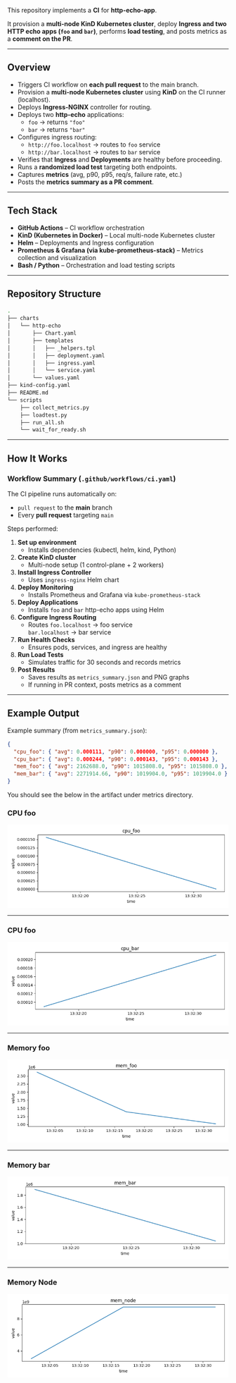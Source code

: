 This repository implements a **CI** for **http-echo-app**.

It provision a **multi-node KinD Kubernetes cluster**, deploy **Ingress and two HTTP echo apps (`foo` and `bar`)**, performs **load testing**, and posts metrics as a **comment on the PR**.

---

## Overview

- Triggers CI workflow on **each pull request** to the main branch.
- Provision a **multi-node Kubernetes cluster** using **KinD** on the CI runner (localhost).
- Deploys **Ingress-NGINX** controller for routing.
- Deploys two **http-echo** applications:
  - `foo` → returns `"foo"`
  - `bar` → returns `"bar"`
- Configures ingress routing:
  - `http://foo.localhost` → routes to `foo` service
  - `http://bar.localhost` → routes to `bar` service
- Verifies that **Ingress** and **Deployments** are healthy before proceeding.
- Runs a **randomized load test** targeting both endpoints.
- Captures **metrics** (avg, p90, p95, req/s, failure rate, etc.)
- Posts the **metrics summary as a PR comment**.

---

## Tech Stack

- **GitHub Actions** – CI workflow orchestration  
- **KinD (Kubernetes in Docker)** – Local multi-node Kubernetes cluster  
- **Helm** – Deployments and Ingress configuration  
- **Prometheus & Grafana (via kube-prometheus-stack)** – Metrics collection and visualization  
- **Bash / Python** – Orchestration and load testing scripts  

---

## Repository Structure

```bash
.
├── charts
│   └── http-echo
│       ├── Chart.yaml
│       ├── templates
│       │   ├── _helpers.tpl
│       │   ├── deployment.yaml
│       │   ├── ingress.yaml
│       │   └── service.yaml
│       └── values.yaml
├── kind-config.yaml
├── README.md
└── scripts
    ├── collect_metrics.py
    ├── loadtest.py
    ├── run_all.sh
    └── wait_for_ready.sh
```

---

## How It Works

### Workflow Summary (`.github/workflows/ci.yaml`)

The CI pipeline runs automatically on:
- `pull request` to the **main** branch  
- Every **pull request** targeting `main`

Steps performed:

1. **Set up environment**
   - Installs dependencies (kubectl, helm, kind, Python)
2. **Create KinD cluster**
   - Multi-node setup (1 control-plane + 2 workers)
3. **Install Ingress Controller**
   - Uses `ingress-nginx` Helm chart
4. **Deploy Monitoring**
   - Installs Prometheus and Grafana via `kube-prometheus-stack`
5. **Deploy Applications**
   - Installs `foo` and `bar` http-echo apps using Helm
6. **Configure Ingress Routing**
   - Routes `foo.localhost` → foo service  
     `bar.localhost` → bar service
7. **Run Health Checks**
   - Ensures pods, services, and ingress are healthy
8. **Run Load Tests**
   - Simulates traffic for 30 seconds and records metrics
9. **Post Results**
   - Saves results as `metrics_summary.json` and PNG graphs  
   - If running in PR context, posts metrics as a comment  

---

## Example Output



Example summary (from `metrics_summary.json`):

```json
{
  "cpu_foo": { "avg": 0.000111, "p90": 0.000000, "p95": 0.000000 },
  "cpu_bar": { "avg": 0.000244, "p90": 0.000143, "p95": 0.000143 },
  "mem_foo": { "avg": 2162688.0, "p90": 1015808.0, "p95": 1015808.0 },
  "mem_bar": { "avg": 2271914.66, "p90": 1019904.0, "p95": 1019904.0 }
}
```

You should see the below in the artifact under metrics directory.

### CPU foo
![CPU foo](./example_metrics_outputs/cpu_foo.png)

---

### CPU foo
![CPU bar](./example_metrics_outputs/cpu_bar.png)

---

### Memory foo
![Mem foo](./example_metrics_outputs/mem_foo.png)

---

### Memory bar
![Mem bar](./example_metrics_outputs/mem_bar.png)

---

### Memory Node
![Mem Node](./example_metrics_outputs/mem_node.png)